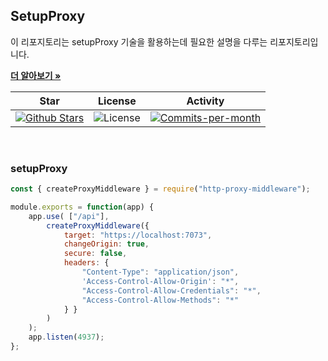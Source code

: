 ## SetupProxy
  
이 리포지토리는 setupProxy 기술을 활용하는데 필요한 설명을 다루는 리포지토리입니다. <br />

<a href="https://github.com/devncore/devncore"><strong>더 알아보기 »</strong></a>
  
| Star | License | Activity |
|:----:|:-------:|:--------:|
| <a href="https://github.com/devncore/wpf-code-rules/stargazers"><img src="https://img.shields.io/github/stars/devncore/wpf-code-rules" alt="Github Stars"></a> | <img src="https://img.shields.io/github/license/devncore/wpf-code-rules" alt="License"> | <a href="https://github.com/devncore/wpf-code-rules/pulse"><img src="https://img.shields.io/github/commit-activity/m/devncore/wpf-code-rules" alt="Commits-per-month"></a> |

<br />

### setupProxy
```jsx
const { createProxyMiddleware } = require("http-proxy-middleware");

module.exports = function(app) { 
    app.use( ["/api"], 
        createProxyMiddleware({ 
            target: "https://localhost:7073", 
            changeOrigin: true, 
            secure: false, 
            headers: { 
                "Content-Type": "application/json",
                'Access-Control-Allow-Origin': "*",
                "Access-Control-Allow-Credentials": "*", 
                "Access-Control-Allow-Methods": "*" 
            } }
        ) 
    ); 
    app.listen(4937); 
};
```
